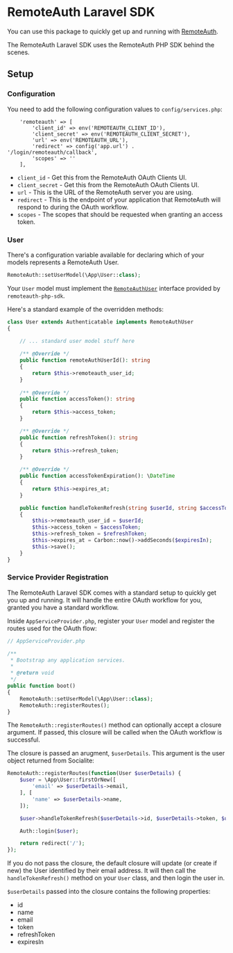 # RemoteAuth Laravel SDK

You can use this package to quickly get up and running with [RemoteAuth](https://remoteauth.com).

The RemoteAuth Laravel SDK uses the RemoteAuth PHP SDK behind the scenes.

## Setup

### Configuration

You need to add the following configuration values to `config/services.php`:

```
    'remoteauth' => [
        'client_id' => env('REMOTEAUTH_CLIENT_ID'),
        'client_secret' => env('REMOTEAUTH_CLIENT_SECRET'),
        'url' => env('REMOTEAUTH_URL'),
        'redirect' => config('app.url') . '/login/remoteauth/callback',
        'scopes' => ''
    ],
```

* `client_id` - Get this from the RemoteAuth OAuth Clients UI.
* `client_secret` - Get this from the RemoteAuth OAuth Clients UI.
* `url` - This is the URL of the RemoteAuth server you are using.
* `redirect` - This is the endpoint of your application that RemoteAuth will respond to during the OAuth workflow.
* `scopes` - The scopes that should be requested when granting an access token.

### User

There's a configuration variable available for declaring which of your models represents a RemoteAuth User.

```php
RemoteAuth::setUserModel(\App\User::class);
```

Your `User` model must implement the [`RemoteAuthUser`](https://github.com/owenconti/remoteauth-php-sdk/blob/master/src/RemoteAuthUser.php) interface provided by `remoteauth-php-sdk`.

Here's a standard example of the overridden methods:

```php
class User extends Authenticatable implements RemoteAuthUser
{

    // ... standard user model stuff here
    
    /** @Override */
    public function remoteAuthUserId(): string
    {
        return $this->remoteauth_user_id;
    }
    
    /** @Override */
    public function accessToken(): string
    {
        return $this->access_token;
    }

    /** @Override */
    public function refreshToken(): string
    {
        return $this->refresh_token;
    }

    /** @Override */
    public function accessTokenExpiration(): \DateTime
    {
        return $this->expires_at;
    }

    public function handleTokenRefresh(string $userId, string $accessToken, string $refreshToken, int $expiresIn): void
    {
        $this->remoteauth_user_id = $userId;
        $this->access_token = $accessToken;
        $this->refresh_token = $refreshToken;
        $this->expires_at = Carbon::now()->addSeconds($expiresIn);
        $this->save();
    }
}
```

### Service Provider Registration

The RemoteAuth Laravel SDK comes with a standard setup to quickly get you up and running. It will handle the entire OAuth workflow for you, granted you have a standard workflow.

Inside `AppServiceProvider.php`, register your `User` model and register the routes used for the OAuth flow:

```php
// AppServiceProvider.php

/**
 * Bootstrap any application services.
 *
 * @return void
 */
public function boot()
{
    RemoteAuth::setUserModel(\App\User::class);
    RemoteAuth::registerRoutes();
}
```

The `RemoteAuth::registerRoutes()` method can optionally accept a closure argument. If passed, this closure will be called when the OAuth workflow is successful.

The closure is passed an arugment, `$userDetails`. This argument is the user object returned from Socialite:

```php
RemoteAuth::registerRoutes(function(User $userDetails) {
    $user = \App\User::firstOrNew([
        'email' => $userDetails->email,
    ], [
        'name' => $userDetails->name,
    ]);

    $user->handleTokenRefresh($userDetails->id, $userDetails->token, $userDetails->refreshToken, $userDetails->expiresIn);

    Auth::login($user);

    return redirect('/');
});
```

If you do not pass the closure, the default closure will update (or create if new) the User identified by their email address. It will then call the `handleTokenRefresh()` method on your `User` class, and then login the user in.

`$userDetails` passed into the closure contains the following properties:

* id
* name
* email
* token
* refreshToken
* expiresIn
